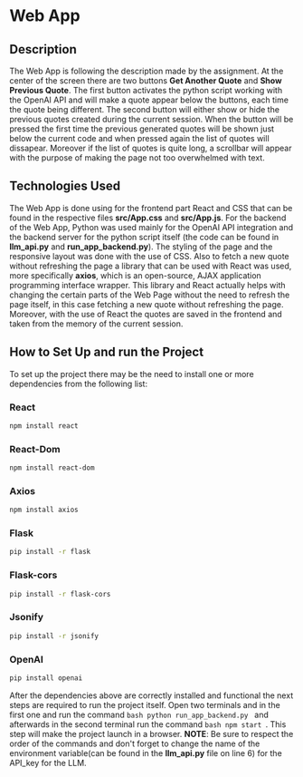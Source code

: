 # Web App
## Description
The Web App is following the description made by the assignment. At the center of the screen there are two buttons **Get Another Quote** and **Show Previous Quote**. The first button activates the python script working with the OpenAI API and will make a quote appear below the buttons, each time the quote being different. The second button will either show or hide the previous quotes created during the current session. When the button will be pressed the first time the previous generated quotes will be shown just below the current code and when pressed again the list of quotes will dissapear. Moreover if the list of quotes is quite long, a scrollbar will appear with the purpose of making the page not too overwhelmed with text. 

## Technologies Used
The Web App is done using for the frontend part React and CSS that can be found in the respective files **src/App.css** and **src/App.js**. For the backend of the Web App, Python was used mainly for the OpenAI API integration and the backend server for the python script itself (the code can be found in **llm_api.py** and **run_app_backend.py**). The styling of the page and the responsive layout was done with the use of CSS. Also to fetch a new quote without refreshing the page a library that can be used with React was used, more specifically **axios**, which is an open-source, AJAX application programming interface wrapper. This library and React actually helps with changing the certain parts of the Web Page without the need to refresh the page itself, in this case fetching a new quote without refreshing the page. Moreover, with the use of React the quotes are saved in the frontend and taken from the memory of the current session.

## How to Set Up and run the Project
To set up the project there may be the need to install one or more dependencies from the following list:
### React
``` bash
npm install react
```
### React-Dom
``` bash
npm install react-dom
```
### Axios
``` bash
npm install axios
```
### Flask
``` bash
pip install -r flask
```

### Flask-cors
``` bash
pip install -r flask-cors
```

### Jsonify
``` bash
pip install -r jsonify
```

### OpenAI
``` bash
pip install openai
```

After the dependencies above are correctly installed and functional the next steps are required to run the project itself. 
Open two terminals and in the first one and run the command ```bash python run_app_backend.py ``` and afterwards in the second terminal run the command ```bash npm start ```. This step will make the project launch in a browser. **NOTE**: Be sure to respect the order of the commands and don't forget to change the name of the environment variable(can be found in the **llm_api.py** file on line 6) for the API_key for the LLM. 
